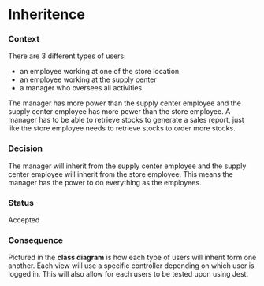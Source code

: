 # Inheritence

### Context
There are 3 different types of users: 
- an employee working at one of the store location 
- an employee working at the supply center
-  a manager who oversees all activities.

The manager has more power than the supply center employee and the supply center employee has more power than the store employee. A manager has to be able to retrieve stocks to generate a sales report, just like the store employee needs to retrieve stocks to order more stocks. 

### Decision
The manager will inherit from the supply center employee and the supply center employee will inherit from the store employee. This means the manager has the power to do everything as the employees. 


### Status
Accepted

### Consequence
Pictured in the **class diagram** is how each type of users will inherit form one another. Each view will use a specific controller depending on which user is logged in. This will also allow for each users to be tested upon using Jest.